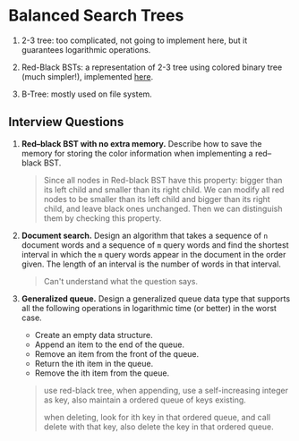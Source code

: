 # Balanced Search Trees

1. 2-3 tree: too complicated, not going to implement here, but it guarantees logarithmic operations.

2. Red-Black BSTs: a representation of 2-3 tree using colored binary tree (much simpler!),
   implemented [here](RedBlackBST.java).

3. B-Tree: mostly used on file system.

## Interview Questions

1. **Red–black BST with no extra memory.**
   Describe how to save the memory for storing the color information when implementing a red–black BST.

   > Since all nodes in Red-black BST have this property: bigger than its left
   > child and smaller than its right child. We can modify all red nodes to be
   > smaller than its left child and bigger than its right child, and leave
   > black ones unchanged. Then we can distinguish them by checking this
   > property.

2. **Document search.**
   Design an algorithm that takes a sequence of `n` document words and a sequence of `m` query words and find the
   shortest interval in which the `m` query words appear in the document in the order given. The length of an interval
   is the number of words in that interval.

   > Can't understand what the question says.

3. **Generalized queue.**
   Design a generalized queue data type that supports all the following operations in logarithmic time (or better)
   in the worst case.

    - Create an empty data structure.
    - Append an item to the end of the queue.
    - Remove an item from the front of the queue.
    - Return the ith item in the queue.
    - Remove the ith item from the queue.
   
   > use red-black tree, when appending, use a self-increasing integer as key, also maintain a
   > ordered queue of keys existing.
   >
   > when deleting, look for ith key in that ordered queue, and call delete with that key, also
   > delete the key in that ordered queue.